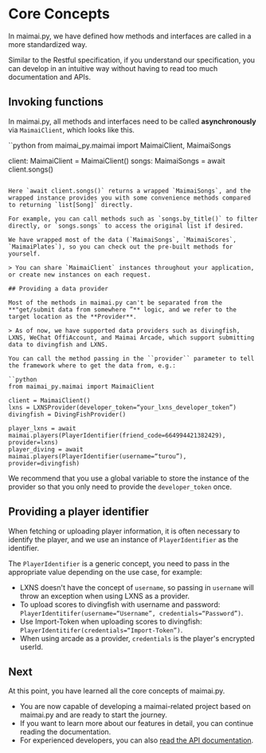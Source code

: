 # Core Concepts

In maimai.py, we have defined how methods and interfaces are called in a more standardized way.

Similar to the Restful specification, if you understand our specification, you can develop in an intuitive way without having to read too much documentation and APIs.

## Invoking functions

In maimai.py, all methods and interfaces need to be called **asynchronously** via ``MaimaiClient``, which looks like this.

``python
from maimai_py.maimai import MaimaiClient, MaimaiSongs

client: MaimaiClient = MaimaiClient()
songs: MaimaiSongs = await client.songs()
```

Here `await client.songs()` returns a wrapped `MaimaiSongs`, and the wrapped instance provides you with some convenience methods compared to returning `list[Song]` directly.

For example, you can call methods such as `songs.by_title()` to filter directly, or `songs.songs` to access the original list if desired.

We have wrapped most of the data (`MaimaiSongs`, `MaimaiScores`, `MaimaiPlates`), so you can check out the pre-built methods for yourself.

> You can share `MaimaiClient` instances throughout your application, or create new instances on each request.

## Providing a data provider

Most of the methods in maimai.py can't be separated from the **"get/submit data from somewhere ”** logic, and we refer to the target location as the **Provider**.

> As of now, we have supported data providers such as divingfish, LXNS, WeChat OffiAccount, and Maimai Arcade, which support submitting data to divingfish and LXNS.

You can call the method passing in the ``provider`` parameter to tell the framework where to get the data from, e.g.:

``python
from maimai_py.maimai import MaimaiClient

client = MaimaiClient()
lxns = LXNSProvider(developer_token=“your_lxns_developer_token”)
divingfish = DivingFishProvider()

player_lxns = await maimai.players(PlayerIdentifier(friend_code=664994421382429), provider=lxns)
player_diving = await maimai.players(PlayerIdentifier(username=“turou”), provider=divingfish)
```

We recommend that you use a global variable to store the instance of the provider so that you only need to provide the `developer_token` once.

## Providing a player identifier

When fetching or uploading player information, it is often necessary to identify the player, and we use an instance of ``PlayerIdentifier`` as the identifier.

The `PlayerIdentifier` is a generic concept, you need to pass in the appropriate value depending on the use case, for example:

- LXNS doesn't have the concept of `username`, so passing in `username` will throw an exception when using LXNS as a provider.
- To upload scores to divingfish with username and password: `PlayerIdentitifer(username=“Username”, credentials=“Password”)`.
- Use Import-Token when uploading scores to divingfish: `PlayerIdentitifer(credentials=“Import-Token”)`.
- When using arcade as a provider, `credentials` is the player's encrypted userId.

## Next

At this point, you have learned all the core concepts of maimai.py.

- You are now capable of developing a maimai-related project based on maimai.py and are ready to start the journey.
- If you want to learn more about our features in detail, you can continue reading the documentation.
- For experienced developers, you can also [read the API documentation](https://maimai-py.pages.dev/maimai_py).